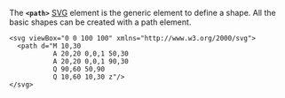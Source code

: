 The **`<path>`** [SVG](https://developer.mozilla.org/en-US/docs/Web/SVG) element is the generic element to define a shape. All the basic shapes can be created with a path element.

```
<svg viewBox="0 0 100 100" xmlns="http://www.w3.org/2000/svg">
  <path d="M 10,30
           A 20,20 0,0,1 50,30
           A 20,20 0,0,1 90,30
           Q 90,60 50,90
           Q 10,60 10,30 z"/>
</svg>
```